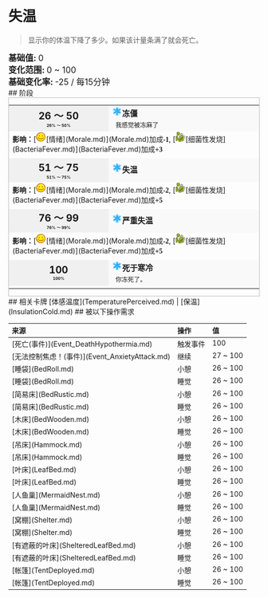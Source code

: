 # 失温  
> 显示你的体温下降了多少。如果该计量条满了就会死亡。  
  
<div style="font-size:1.2em"><b>基础值: </b> 0 </div>  
<div style="font-size:1.2em"><b>变化范围: </b> 0 ~ 100 </div>  
<div style="font-size:1.2em"><b>基础变化率: </b> -25 / 每15分钟 </div>  
## 阶段  
<div  style="border:1px solid #BBB"><table><tr style="height:2em;"><td style="background-color:#F0F0F0;text-align:center;width:180px;font-size:1.4em;font-weight:bold;vertical-align:middle;"><div>26 ～ 50<div><div style="font-size:0.4em">26% ～ 50%</div></td><td colspan=2 style="font-size:1.1em;vertical-align:middle;background-color:#F9F9F9;"><div><b><div style="width:20px;display:inline-block;text-align:center"><img decoding="async" src="../wiki/Sprite/Snowflake.png" href="a.md" style="max-width:20px;max-height:20px;"></div>冻僵</b></div><div style="font-size:0.8em;padding-top:4px;">&nbsp;&nbsp;我感觉被冻麻了</div></td></tr><tr><td colspan=2><b>影响：</b>[<div style="width:20px;display:inline-block;text-align:center"><img decoding="async" src="../wiki/Sprite/Content.png" href="a.md" style="max-width:20px;max-height:20px;"></div>[情绪](Morale.md)](Morale.md)加成<span style="font-family:ui-monospace"><b>-1</b></span>, [<div style="width:20px;display:inline-block;text-align:center"><img decoding="async" src="../wiki/Sprite/Bacteria.png" href="a.md" style="max-width:20px;max-height:20px;"></div>[细菌性发烧](BacteriaFever.md)](BacteriaFever.md)加成<span style="font-family:ui-monospace"><b>+3</b></span></td></tr><tr><td colspan=2></td></tr><tr style="height:2em;"><td style="background-color:#F0F0F0;text-align:center;width:180px;font-size:1.4em;font-weight:bold;vertical-align:middle;"><div>51 ～ 75<div><div style="font-size:0.4em">51% ～ 75%</div></td><td colspan=2 style="font-size:1.1em;vertical-align:middle;background-color:#F9F9F9;"><div><b><div style="width:20px;display:inline-block;text-align:center"><img decoding="async" src="../wiki/Sprite/Snowflake.png" href="a.md" style="max-width:20px;max-height:20px;"></div>失温</b></div><div style="font-size:0.8em;padding-top:4px;"></div></td></tr><tr><td colspan=2><b>影响：</b>[<div style="width:20px;display:inline-block;text-align:center"><img decoding="async" src="../wiki/Sprite/Content.png" href="a.md" style="max-width:20px;max-height:20px;"></div>[情绪](Morale.md)](Morale.md)加成<span style="font-family:ui-monospace"><b>-2</b></span>, [<div style="width:20px;display:inline-block;text-align:center"><img decoding="async" src="../wiki/Sprite/Bacteria.png" href="a.md" style="max-width:20px;max-height:20px;"></div>[细菌性发烧](BacteriaFever.md)](BacteriaFever.md)加成<span style="font-family:ui-monospace"><b>+5</b></span></td></tr><tr><td colspan=2></td></tr><tr style="height:2em;"><td style="background-color:#F0F0F0;text-align:center;width:180px;font-size:1.4em;font-weight:bold;vertical-align:middle;"><div>76 ～ 99<div><div style="font-size:0.4em">76% ～ 99%</div></td><td colspan=2 style="font-size:1.1em;vertical-align:middle;background-color:#F9F9F9;"><div><b><div style="width:20px;display:inline-block;text-align:center"><img decoding="async" src="../wiki/Sprite/Snowflake.png" href="a.md" style="max-width:20px;max-height:20px;"></div>严重失温</b></div><div style="font-size:0.8em;padding-top:4px;"></div></td></tr><tr><td colspan=2><b>影响：</b>[<div style="width:20px;display:inline-block;text-align:center"><img decoding="async" src="../wiki/Sprite/Content.png" href="a.md" style="max-width:20px;max-height:20px;"></div>[情绪](Morale.md)](Morale.md)加成<span style="font-family:ui-monospace"><b>-2</b></span>, [<div style="width:20px;display:inline-block;text-align:center"><img decoding="async" src="../wiki/Sprite/Bacteria.png" href="a.md" style="max-width:20px;max-height:20px;"></div>[细菌性发烧](BacteriaFever.md)](BacteriaFever.md)加成<span style="font-family:ui-monospace"><b>+5</b></span></td></tr><tr><td colspan=2></td></tr><tr style="height:2em;"><td style="background-color:#F0F0F0;text-align:center;width:180px;font-size:1.4em;font-weight:bold;vertical-align:middle;"><div>100<div><div style="font-size:0.4em">100%</div></td><td colspan=2 style="font-size:1.1em;vertical-align:middle;background-color:#F9F9F9;"><div><b><div style="width:20px;display:inline-block;text-align:center"><img decoding="async" src="../wiki/Sprite/Snowflake.png" href="a.md" style="max-width:20px;max-height:20px;"></div>死于寒冷</b></div><div style="font-size:0.8em;padding-top:4px;">&nbsp;&nbsp;你冻死了。</div></td></tr><tr><td colspan=2></td></tr></table></div>  
## 相关卡牌  
[体感温度](TemperaturePerceived.md)  |  [保温](InsulationCold.md)  
## 被以下操作需求  
<style>
        .table0060 th,td{
            text-align:left;
            vertical-align:top;
        }
        </style><table class="table table-bordered table0060" data-toggle="table"  ><thead style=""><tr ><th  style=""  >来源</th><th  style=""  >操作</th><th  style=""  >值</th></tr></thead><tr ><td  style=""  >[死亡(事件)](Event_DeathHypothermia.md)</td><td  style=""  >触发事件</td><td  style=""  >100</td></tr><tr ><td  style=""  >[无法控制焦虑！(事件)](Event_AnxietyAttack.md)</td><td  style=""  >继续</td><td  style=""  >27 ~ 100</td></tr><tr ><td  style=""  >[睡袋](BedRoll.md)</td><td  style=""  >小憩</td><td  style=""  >26 ~ 100</td></tr><tr ><td  style=""  >[睡袋](BedRoll.md)</td><td  style=""  >睡觉</td><td  style=""  >26 ~ 100</td></tr><tr ><td  style=""  >[简易床](BedRustic.md)</td><td  style=""  >小憩</td><td  style=""  >26 ~ 100</td></tr><tr ><td  style=""  >[简易床](BedRustic.md)</td><td  style=""  >睡觉</td><td  style=""  >26 ~ 100</td></tr><tr ><td  style=""  >[木床](BedWooden.md)</td><td  style=""  >小憩</td><td  style=""  >26 ~ 100</td></tr><tr ><td  style=""  >[木床](BedWooden.md)</td><td  style=""  >睡觉</td><td  style=""  >26 ~ 100</td></tr><tr ><td  style=""  >[吊床](Hammock.md)</td><td  style=""  >小憩</td><td  style=""  >26 ~ 100</td></tr><tr ><td  style=""  >[吊床](Hammock.md)</td><td  style=""  >睡觉</td><td  style=""  >26 ~ 100</td></tr><tr ><td  style=""  >[叶床](LeafBed.md)</td><td  style=""  >小憩</td><td  style=""  >26 ~ 100</td></tr><tr ><td  style=""  >[叶床](LeafBed.md)</td><td  style=""  >睡觉</td><td  style=""  >26 ~ 100</td></tr><tr ><td  style=""  >[人鱼巢](MermaidNest.md)</td><td  style=""  >小憩</td><td  style=""  >26 ~ 100</td></tr><tr ><td  style=""  >[人鱼巢](MermaidNest.md)</td><td  style=""  >睡觉</td><td  style=""  >26 ~ 100</td></tr><tr ><td  style=""  >[窝棚](Shelter.md)</td><td  style=""  >小憩</td><td  style=""  >26 ~ 100</td></tr><tr ><td  style=""  >[窝棚](Shelter.md)</td><td  style=""  >睡觉</td><td  style=""  >26 ~ 100</td></tr><tr ><td  style=""  >[有遮蔽的叶床](ShelteredLeafBed.md)</td><td  style=""  >小憩</td><td  style=""  >26 ~ 100</td></tr><tr ><td  style=""  >[有遮蔽的叶床](ShelteredLeafBed.md)</td><td  style=""  >睡觉</td><td  style=""  >26 ~ 100</td></tr><tr ><td  style=""  >[帐篷](TentDeployed.md)</td><td  style=""  >小憩</td><td  style=""  >26 ~ 100</td></tr><tr ><td  style=""  >[帐篷](TentDeployed.md)</td><td  style=""  >睡觉</td><td  style=""  >26 ~ 100</td></tr></tbody></table>  
  


<script>document.title="失温 - 卡牌生存百科 Card Survival Wiki";</script>